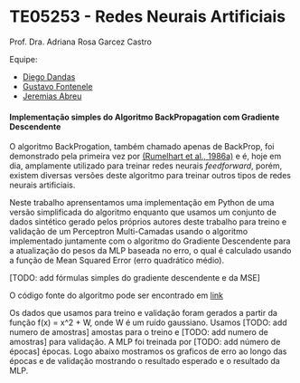 # TE05253 - Redes Neurais Artificiais
Prof. Dra. Adriana Rosa Garcez Castro

Equipe:
- [Diego Dandas](https://github.com/diegodantasf)
- [Gustavo Fontenele](https://github.com/gustavofont)
- [Jeremias Abreu](https://github.com/j-abreu)

#### Implementação simples do Algoritmo BackPropagation com Gradiente Descendente

O algoritmo BackProgation, também chamado apenas de BackProp, foi demonstrado pela primeira vez por [(Rumelhart et al., 1986a)](https://www.nature.com/articles/323533a0) e é, hoje em dia, amplamente utilizado para treinar redes neurais _feedforward_, porém, existem diversas versões deste algoritmo para treinar outros tipos de redes neurais artificiais.

Neste trabalho aprensentamos uma implementação em Python de uma versão simplificada do algoritmo enquanto que usamos um conjunto de dados sintético gerado pelos próprios autores deste trabalho para treino e validação de um Perceptron Multi-Camadas usando o algoritmo implementado juntamente com o algoritmo do Gradiente Descendente para a atualização do pesos da MLP baseada no erro, o qual é calculado usando a função de Mean Squared Error (erro quadrático médio).

[TODO: add fórmulas simples do gradiente descendente e da MSE]

O código fonte do algoritmo pode ser encontrado em [link](https://github.com/diegodantasf/ufpa-rna-backprop)

Os dados que usamos para treino e validação foram gerados a partir da função f(x) = x^2 + W, onde W é um ruído gaussiano.
Usamos [TODO: add numero de amostras] amostas para o treino e [TODO: add numero de amostras] para validação.
A MLP foi treinada por [TODO: add número de épocas] épocas. Logo abaixo mostramos os graficos de erro ao longo das épocas e de validação mostrando o resultado esperado e o resultado da MLP.

